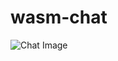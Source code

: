 # wasm-chat
![Chat Image]([http://url/to/img.png](https://github.com/MajorTom3K1M/wasm-chat/blob/main/screenshot/screenshot-1.png))
